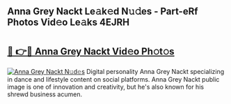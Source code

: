 ## Anna Grey Nackt Le𝚊k𝚎d N𝚞𝚍es - Part-eRf Photos Vid𝚎o Le𝚊ks 4EJRH

# <h2><a href="http://fb87swz.evod.top/?m=Anna+Grey+Nackt">🔗 👉🔴 Anna Grey Nackt Vid𝚎o Ph𝚘t𝚘s</a></h2>

[![Anna Grey Nackt N𝚞d𝚎s](https://i.imgur.com/8V9OHl7.gif)](http://fb87swz.evod.top/?m=Anna+Grey+Nackt)
Digital personality Anna Grey Nackt specializing in dance and lifestyle content on social platforms. Anna Grey Nackt public image is one of innovation and creativity, but he's also known for his shrewd business acumen. 
